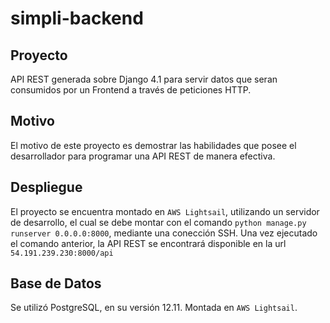 # simpli-backend

## Proyecto
API REST generada sobre Django 4.1 para servir datos que seran consumidos por un Frontend a través de peticiones HTTP.

## Motivo
El motivo de este proyecto es demostrar las habilidades que posee el desarrollador para programar una API REST de manera efectiva.

## Despliegue
El proyecto se encuentra montado en `AWS Lightsail`, utilizando un servidor de desarrollo, el cual se debe montar con el comando 
`python manage.py runserver 0.0.0.0:8000`, mediante una conección SSH.
Una vez ejecutado el comando anterior, la API REST se encontrará disponible en la url `54.191.239.230:8000/api`

## Base de Datos
Se utilizó PostgreSQL, en su versión 12.11. Montada en `AWS Lightsail`.
